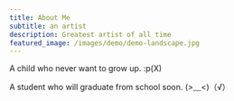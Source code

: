 ```yaml
---
title: About Me
subtitle: an artist
description: Greatest artist of all time
featured_image: /images/demo/demo-landscape.jpg
---
```


A child who never want to grow up. :p(X)

A student who will graduate from school soon. (>﹏<)（√）
